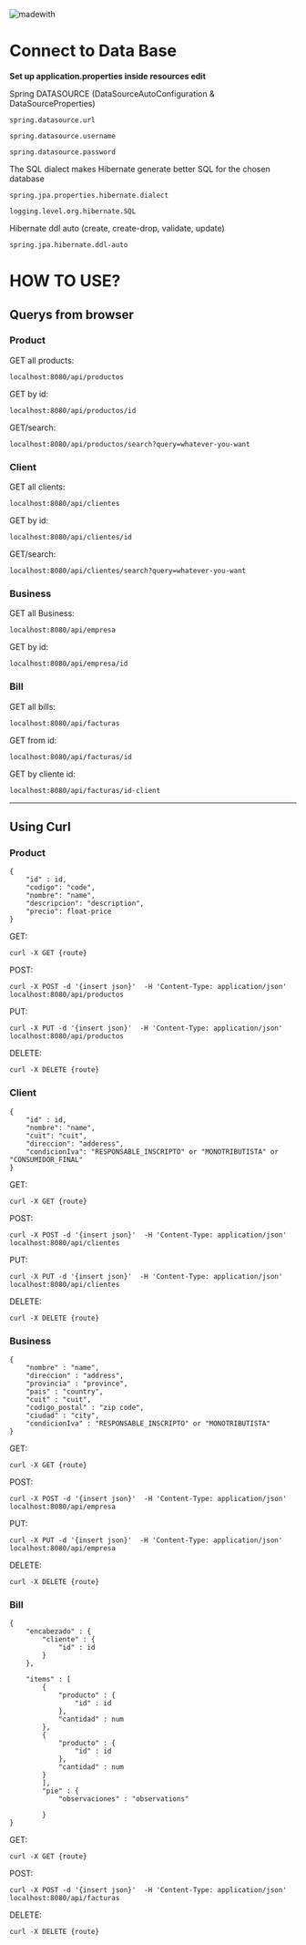 ![madewith](https://img.shields.io/badge/made%20with-SpringBoot-green?logo=spring&style=for-the-badge)

# Connect to Data Base

**Set up application.properties inside resources edit**

Spring DATASOURCE (DataSourceAutoConfiguration & DataSourceProperties)

    spring.datasource.url
    
    spring.datasource.username
    
    spring.datasource.password

The SQL dialect makes Hibernate generate better SQL for the chosen database

    spring.jpa.properties.hibernate.dialect
    
    logging.level.org.hibernate.SQL

Hibernate ddl auto (create, create-drop, validate, update)

    spring.jpa.hibernate.ddl-auto

# HOW TO USE?

## Querys from browser

### Product

GET all products: 

    localhost:8080/api/productos

GET by id: 

    localhost:8080/api/productos/id

GET/search: 

    localhost:8080/api/productos/search?query=whatever-you-want

### Client

GET all clients: 

    localhost:8080/api/clientes

GET by id: 

    localhost:8080/api/clientes/id

GET/search: 

    localhost:8080/api/clientes/search?query=whatever-you-want

### Business

GET all Business: 

    localhost:8080/api/empresa

GET by id: 

    localhost:8080/api/empresa/id

### Bill

GET all bills: 

    localhost:8080/api/facturas

GET from id: 

    localhost:8080/api/facturas/id

GET by cliente id: 

    localhost:8080/api/facturas/id-client

---------------------------------------

## Using Curl

### Product

    { 
        "id" : id,
        "codigo": "code",
        "nombre": "name",
        "descripcion": "description",
        "precio": float-price
    }

GET: 

    curl -X GET {route}

POST: 

    curl -X POST -d '{insert json}'  -H 'Content-Type: application/json' localhost:8080/api/productos

PUT: 

    curl -X PUT -d '{insert json}'  -H 'Content-Type: application/json' localhost:8080/api/productos

DELETE: 

    curl -X DELETE {route}

### Client

    {
        "id" : id,
        "nombre": "name",
        "cuit": "cuit",
        "direccion": "adderess",
        "condicionIva": "RESPONSABLE_INSCRIPTO" or "MONOTRIBUTISTA" or "CONSUMIDOR_FINAL"
    }

GET: 

    curl -X GET {route}

POST: 

    curl -X POST -d '{insert json}'  -H 'Content-Type: application/json' localhost:8080/api/clientes

PUT: 

    curl -X PUT -d '{insert json}'  -H 'Content-Type: application/json' localhost:8080/api/clientes

DELETE: 

    curl -X DELETE {route}

### Business


    {
        "nombre" : "name",
        "direccion" : "address",
        "provincia" : "province",
        "pais" : "country",
        "cuit" : "cuit",
        "codigo_postal" : "zip code",
        "ciudad" : "city",
        "condicionIva" : "RESPONSABLE_INSCRIPTO" or "MONOTRIBUTISTA"
    }
    
GET: 

    curl -X GET {route}

POST: 

    curl -X POST -d '{insert json}'  -H 'Content-Type: application/json' localhost:8080/api/empresa

PUT: 

    curl -X PUT -d '{insert json}'  -H 'Content-Type: application/json' localhost:8080/api/empresa

DELETE: 

    curl -X DELETE {route}

### Bill

    {
        "encabezado" : {
            "cliente" : {
                "id" : id
            }
        },

        "items" : [
            {
                "producto" : {
                    "id" : id
                },
                "cantidad" : num
            },
            {
                "producto" : {
                    "id" : id
                },
                "cantidad" : num
            }
            ],
            "pie" : {
                "observaciones" : "observations"

            }
    }

GET: 

    curl -X GET {route}

POST: 

    curl -X POST -d '{insert json}'  -H 'Content-Type: application/json' localhost:8080/api/facturas

DELETE: 

    curl -X DELETE {route}
